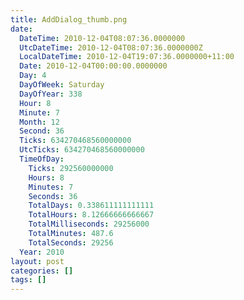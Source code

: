 ```yaml
---
title: AddDialog_thumb.png
date:
  DateTime: 2010-12-04T08:07:36.0000000
  UtcDateTime: 2010-12-04T08:07:36.0000000Z
  LocalDateTime: 2010-12-04T19:07:36.0000000+11:00
  Date: 2010-12-04T00:00:00.0000000
  Day: 4
  DayOfWeek: Saturday
  DayOfYear: 338
  Hour: 8
  Minute: 7
  Month: 12
  Second: 36
  Ticks: 634270468560000000
  UtcTicks: 634270468560000000
  TimeOfDay:
    Ticks: 292560000000
    Hours: 8
    Minutes: 7
    Seconds: 36
    TotalDays: 0.338611111111111
    TotalHours: 8.12666666666667
    TotalMilliseconds: 29256000
    TotalMinutes: 487.6
    TotalSeconds: 29256
  Year: 2010
layout: post
categories: []
tags: []
---
```


